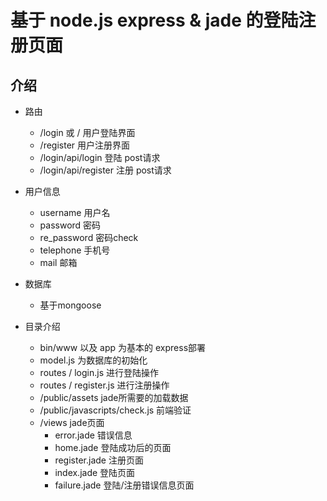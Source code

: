# 基于 node.js express & jade 的登陆注册页面

## 介绍

+ 路由
   - /login 或 / 用户登陆界面
   - /register 用户注册界面
   - /login/api/login 登陆 post请求
   - /login/api/register 注册 post请求

+ 用户信息
   - username 用户名
   - password 密码
   - re_password 密码check
   - telephone 手机号
   - mail 邮箱
   
+ 数据库
    - 基于mongoose
    
+ 目录介绍

   - bin/www 以及 app 为基本的 express部署
   - model.js 为数据库的初始化
   - routes / login.js 进行登陆操作
   - routes / register.js 进行注册操作
   - /public/assets jade所需要的加载数据
   - /public/javascripts/check.js 前端验证
   - /views jade页面
       * error.jade 错误信息
       * home.jade 登陆成功后的页面
       * register.jade 注册页面
       * index.jade 登陆页面
       * failure.jade 登陆/注册错误信息页面
       
       
